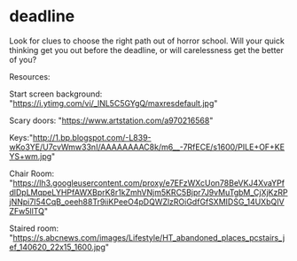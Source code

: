 # deadline
Look for clues to choose the right path out of horror school. Will your quick thinking get you out before the deadline, or will carelessness get the better of you?

Resources: 

Start screen background: "https://i.ytimg.com/vi/_lNL5C5GYgQ/maxresdefault.jpg"

Scary doors: "https://www.artstation.com/a970216568"

Keys:"http://1.bp.blogspot.com/-L839-wKo3YE/U7cvWmw33nI/AAAAAAAAC8k/m6__-7RfECE/s1600/PILE+OF+KEYS+wm.jpg"

Chair Room: "https://lh3.googleusercontent.com/proxy/e7EFzWXcUon78BeVKJ4XvaYPfdlDpLMqpeLYHPfAWXBprK8r1kZmhVNjm5KRC5Bjpr7J9vMuTgbM_CjXjKzRPjNNpi7I54CqB_oeeh88Tr9iiKPeeO4pDQWZlzROiGdfGfSXMIDSG_14UXbQIVZFw5llTQ"

Staired room: "https://s.abcnews.com/images/Lifestyle/HT_abandoned_places_pcstairs_jef_140620_22x15_1600.jpg"

